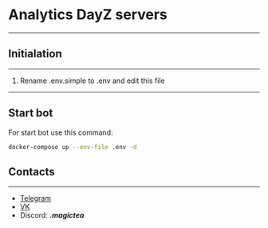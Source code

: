 # Analytics DayZ servers

<hr/>

## Initialation
<hr/>

1. Rename .env.simple to .env and edit this file

<hr/>

## Start bot

For start bot use this command:

```bash
docker-compose up --env-file .env -d
```

## Contacts
<hr/>

* [Telegram](https://t.me/maglctea)
* [VK](https://vk.com/maglctea)
* Discord: _**.magictea**_
